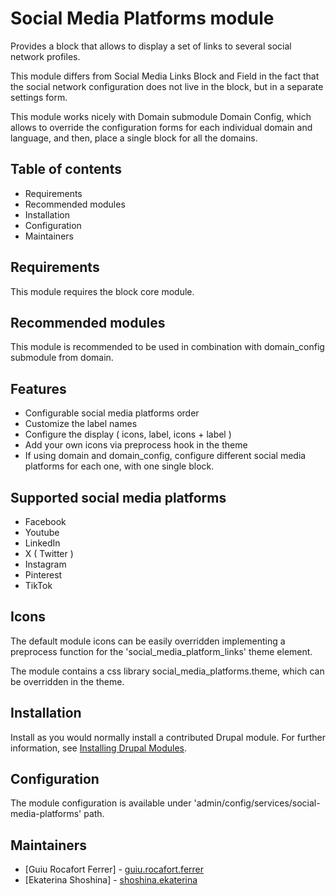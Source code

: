 # Social Media Platforms module

Provides a block that allows to display a set of links to several social
network profiles.

This module differs from Social Media Links Block and Field in the fact
that the social network configuration does not live in the block, but in a
separate settings form.

This module works nicely with Domain submodule Domain Config, which allows 
to override the configuration forms for each individual domain and language, 
and then, place a single block for all the domains.

## Table of contents

- Requirements
- Recommended modules
- Installation
- Configuration
- Maintainers

## Requirements

This module requires the block core module.

## Recommended modules

This module is recommended to be used in combination with domain_config
submodule from domain.

## Features 

+ Configurable social media platforms order
+ Customize the label names
+ Configure the display ( icons, label, icons + label )
+ Add your own icons via preprocess hook in the theme
+ If using domain and domain_config, configure different social media platforms for each one, with one single block.

## Supported social media platforms

+ Facebook
+ Youtube
+ LinkedIn
+ X ( Twitter )
+ Instagram
+ Pinterest
+ TikTok

## Icons

The default module icons can be easily overridden implementing a preprocess function for the 'social_media_platform_links' theme element.

The module contains a css library social_media_platforms.theme, which can be overridden in the theme.

## Installation

Install as you would normally install a contributed Drupal module.
For further information, see [Installing Drupal Modules](https://www.drupal.org/docs/extending-drupal/installing-drupal-modules).

## Configuration

The module configuration is available under
'admin/config/services/social-media-platforms' path.

## Maintainers

- [Guiu Rocafort Ferrer] - [guiu.rocafort.ferrer](https://www.drupal.org/u/guiu.rocafort.ferrer)
- [Ekaterina Shoshina] - [shoshina.ekaterina](https://www.drupal.org/u/shoshinaekaterina)
